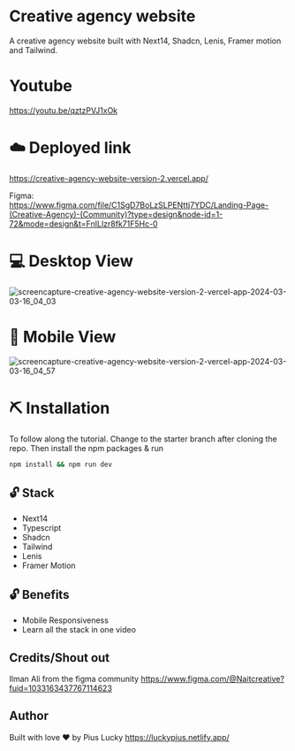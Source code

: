 # Creative agency website
A creative agency website built with Next14, Shadcn, Lenis, Framer motion and Tailwind.

# Youtube
https://youtu.be/qztzPVJ1xOk

# ☁️ Deployed link
https://creative-agency-website-version-2.vercel.app/


Figma:  
https://www.figma.com/file/C1SgD7BoLzSLPENttj7YDC/Landing-Page-(Creative-Agency)-(Community)?type=design&node-id=1-72&mode=design&t=FnILlzr8fk71F5Hc-0

# 💻 Desktop View
![screencapture-creative-agency-website-version-2-vercel-app-2024-03-03-16_04_03](https://github.com/PiusLucky/creative-agency-website-version-2/assets/32282934/24ecac0c-65de-4c4e-aa49-764c58d5a640)


# 📱 Mobile View
![screencapture-creative-agency-website-version-2-vercel-app-2024-03-03-16_04_57](https://github.com/PiusLucky/creative-agency-website-version-2/assets/32282934/88191332-d1cc-4c9e-88b5-082719448346)


# ⛏️ Installation
To follow along the tutorial. Change to the starter branch  after cloning the repo.
Then install the npm packages & run
```bash
npm install && npm run dev
```


## 🔓 Stack
- Next14
- Typescript
- Shadcn
- Tailwind
- Lenis
- Framer Motion

## 🔓 Benefits
- Mobile Responsiveness
- Learn all the stack in one video


## Credits/Shout out
Ilman Ali from the figma community
https://www.figma.com/@Naitcreative?fuid=1033163437767114623


## Author
Built with love ❤️ by Pius Lucky https://luckypius.netlify.app/



